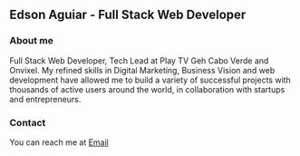 ## Edson Aguiar - Full Stack Web Developer

### About me
Full Stack Web Developer, Tech Lead at Play TV Geh Cabo Verde and Onvixel. My refined skills in Digital Marketing, Business Vision and web development have allowed me to build a variety of successful projects with thousands of active users around the world, in collaboration with startups and entrepreneurs.
### Contact
You can reach me at  <a href="mailto:iamedsonaguiar@gmail.com">Email</a>

